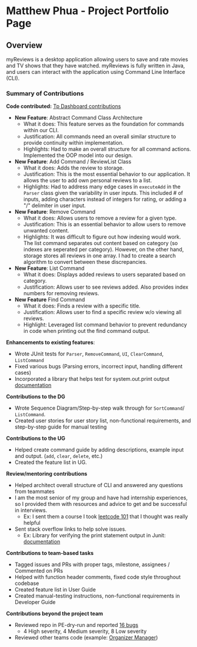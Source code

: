 # Matthew Phua - Project Portfolio Page

## Overview
myReviews is a desktop application allowing users to save and rate movies and TV shows that they
have watched. myReviews is fully written in Java, and users can interact with the application using
Command Line Interface (CLI).




### Summary of Contributions

**Code contributed:**
[Tp Dashboard contributions](https://nus-cs2113-ay2223s1.github.io/tp-dashboard/?search=&sort=groupTitle&sortWithin=title&timeframe=commit&mergegroup=&groupSelect=groupByRepos&breakdown=true&checkedFileTypes=docs~functional-code~test-code~other&since=2022-09-16&tabOpen=true&tabType=authorship&tabAuthor=matthewphua&tabRepo=AY2223S1-CS2113-T18-1b%2Ftp%5Bmaster%5D&authorshipIsMergeGroup=false&authorshipFileTypes=docs~functional-code~test-code&authorshipIsBinaryFileTypeChecked=false&authorshipIsIgnoredFilesChecked=false)
* **New Feature**: Abstract Command Class Architecture
  * What it does: This feature serves as the foundation for commands within our CLI.
  * Justification: All commands need an overall similar structure to provide continuity within implementation.
  * Highlights: Had to make an overall structure for all command actions.
  Implemented the OOP model into our design. 
* **New Feature**: Add Command / ReviewList Class
  * What it does: Adds the review to storage.
  * Justification: This is the most essential behavior to our application. 
  It allows the user to add own personal reviews to a list.
  * Highlights: Had to address many edge cases in `executeAdd` in the `Parser` class given the variability in user 
  inputs. This included # of inputs, adding characters instead of integers for
  rating, or adding a "/" delimiter in user input. 
* **New Feature**: Remove Command
  * What it does: Allows users to remove a review for a given type.
  * Justification: This is an essential behavior to allow users to remove unwanted content.
  * Highlights: It was difficult to figure out how indexing would work. The list command separates out content based
  on category (so indexes are seperated per category). However, on the other hand, storage stores all reviews in one
  array. I had to create a search algorithm to convert between these discrepancies.
* **New Feature**: List Command
  * What it does: Displays added reviews to users separated based on category.
  * Justification: Allows user to see reviews added. Also provides index numbers for removing reviews.
* **New Feature** Find Command
  * What it does: Finds a review with a specific title.
  * Justification: Allows user to find a specific review w/o viewing all reviews.
  * Highlight: Leveraged list command behavior to prevent redundancy in code when printing out the find command output. 



**Enhancements to existing features**:
* Wrote JUnit tests for `Parser`, `RemoveCommand`, `UI`, `ClearCommand`, `ListCommand`
* Fixed various bugs (Parsing errors, incorrect input, handling different cases)
* Incorporated a library that helps test for system.out.print output
  [documentation](https://stackoverflow.com/questions/1119385/junit-test-for-system-out-println)


**Contributions to the DG**
* Wrote Sequence Diagram/Step-by-step walk through for `SortCommand`/ `ListCommand`.
* Created user stories for user story list, non-functional requirements, and step-by-step guide for manual testing

**Contributions to the UG**
* Helped create command guide by adding descriptions, 
example input and output. (`add`, `clear`, `delete`, etc.)
* Created the feature list in UG.

**Review/mentoring contributions**
* Helped architect overall structure of CLI and answered any questions from teammates
* I am the most senior of my group and have had internship
experiences, so I provided them with resources and advice to get and be successful in interviews. 
  * Ex: I sent them a course I took 
 [leetcode 101](https://algorithmicthinking.github.io/#/) that I thought was really helpful 
* Sent stack overflow links to help solve issues. 
  * Ex: Library for verifying the print statement output in Junit:
  [documentation](https://stackoverflow.com/questions/1119385/junit-test-for-system-out-println)

**Contributions to team-based tasks**
* Tagged issues and PRs with proper tags, milestone, assignees 
/ Commented on PRs
* Helped with function header comments, fixed code style throughout codebase
* Created feature list in User Guide
* Created manual-testing instructions, non-functional requirements in Developer Guide 

**Contributions beyond the project team**
* Reviewed repo in PE-dry-run and reported [16 bugs](https://github.com/matthewphua/ped)
  * 4 High severity, 4 Medium severity, 8 Low severity 
* Reviewed other teams code (example: [Organizer Manager](https://github.com/nus-cs2113-AY2223S1/tp/pull/32))

